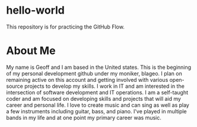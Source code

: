 # hello-world

This repository is for practicing the GitHub Flow.

# About Me

My name is Geoff and I am based in the United states. This is the beginning of my personal development github under my moniker, blageo. I plan on remaining active on this account and getting involved with various open-source projects to develop my skills. I work in IT and am interested in the intersection of software development and IT operations. I am a self-taught coder and am focused on developing skills and projects that will aid my career and personal life. I love to create music and can sing as well as play a few instruments including guitar, bass, and piano. I've played in multiple bands in my life and at one point my primary career was music.
